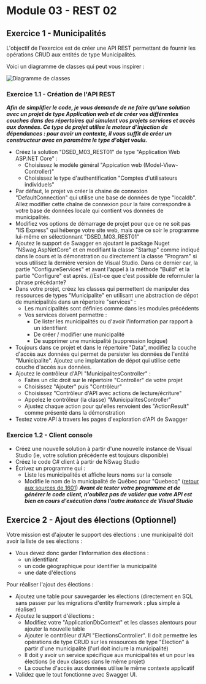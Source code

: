 # Module 03 - REST 02

## Exercice 1 - Municipalités

L'objectif de l'exercice est de créer une API REST permettant de fournir les opérations CRUD aux entités de type Municipalités.

Voici un diagramme de classes qui peut vous inspirer :

![Diagramme de classes](../images/Module03_REST02/diag/municipalite_api_diag_classes/diag_classes_municipalite_api.png)

### Exercice 1.1 - Création de l'API REST

***Afin de simplifier le code, je vous demande de ne faire qu'une solution avec un projet de type Application web et de créer vos différentes couches dans des répertoires qui simulent vos projets services et accès aux données. Ce type de projet utilise le moteur d'injection de dépendances : pour avoir un contexte, il vous suffit de créer un constructeur avec en paramètre le type d'objet voulu.***

- Créez la solution "DSED_M03_REST01" de type "Application Web ASP.NET Core" :
  - Choisissez le modèle général "Appication web (Model-View-Controller)"
  - Choisissez le type d'authentification "Comptes d'utilisateurs individuels"
- Par défaut, le projet va créer la chaine de connexion "DefaultConnection" qui utilise une base de données de type "localdb". Allez modifier cette chaîne de connexion pour la faire correspondre à votre base de données locale qui contient vos données de municipalités.
- Modifiez vos options de démarrage de projet pour que ce ne soit pas "IIS Express" qui héberge votre site web, mais que ce soir le programme lui-même en sélectionnant "DSED_M03_REST01"
- Ajoutez le support de Swagger en ajoutant le package Nuget "NSwag.AspNetCore" et en modifiant la classe "Startup" comme indiqué dans le cours et la démonstration ou directement la classe "Program" si vous utilisez la dernière version de Visual Studio.  Dans ce dernier car, la partie "ConfigureServices" et avant l'appel à la méthode "Build" et la partie "Configure" est après. //Est-ce que c'est possible de reformuler la phrase précédante?
- Dans votre projet, créez les classes qui permettent de manipuler des ressources de types "Municipalite" en utilisant une abstraction de dépot de municipalités dans un répertoire "services" :
  - Les municipalités sont définies comme dans les modules précédents
  - Vos services doivent permettre :
    - De lister les municipalités ou d'avoir l'information par rapport à un identifiant
    - De créer / modifier une municipalité
    - De supprimer une municipalité (suppression logique)
- Toujours dans ce projet et dans le répertoire "Data", modifiez la couche d'accès aux données qui permet de persister les données de l'entité "Municipalite". Ajoutez une implantation de dépot qui utilise cette couche d'accès aux données.
- Ajoutez le contrôleur d'API "MunicipalitesController" :
  - Faites un clic droit sur le répertoire "Controller" de votre projet
  - Choisissez "Ajouter" puis "Contrôleur"
  - Choisissez "Contrôleur d'API avec actions de lecture/écriture"
  - Appelez le contrôleur (la classe) "MunicipalitesController"
  - Ajustez chaque action pour qu'elles renvoient des "ActionResult" comme présenté dans la démonstration
- Testez votre API à travers les pages d'exploration d'API de Swagger

### Exercice 1.2 - Client console

- Créez une nouvelle solution à partir d'une nouvelle instance de Visual Studio (ie, votre solution précédente est toujours disponible)
- Créez le code C# client à partir de NSwag Studio
- Écrivez un programme qui :
  - Liste les municipalités et affiche leurs noms sur la console
  - Modifie le nom de la municipalité de Québec pour "Quebecq" ([retour aux sources de 1601](https://fr.wikipedia.org/wiki/Québec_(ville)#Toponymie))
***Avant de tester votre programme et de générer le code client, n'oubliez pas de valider que votre API est bien en cours d'exécution dans l'autre instance de Visual Studio***

## Exercice 2 - Ajout des élections (Optionnel)

Votre mission est d'ajouter le support des élections : une municipalité doit avoir la liste de ses élections :

- Vous devez donc garder l'information des élections :
  - un identifiant
  - un code géographique pour identifier la municipalité
  - une date d'élections

Pour réaliser l'ajout des élections :

- Ajoutez une table pour sauvegarder les élections (directement en SQL sans passer par les migrations d'entity framework : plus simple à réaliser)
- Ajoutez le support d'élections :
  - Modifiez votre "ApplicationDbContext" et les classes alentours pour ajouter la nouvelle table 
  - Ajouter le contrôleur d'API "ElectionsController". Il doit permettre les opérations de type CRUD sur les ressources de type "Election" à partir d'une municipalité (l'url doit inclure la municipalité)
  - Il doit y avoir un service spécifique aux municipalités et un pour les élections (ie deux classes dans le même projet)
  - La couche d'accès aux données utilise le même contexte applicatif
- Validez que le tout fonctionne avec Swagger UI.
